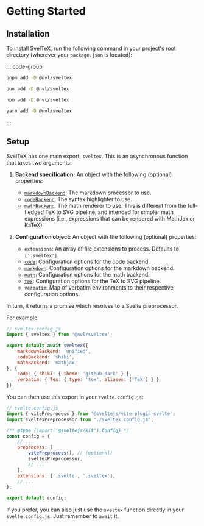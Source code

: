 
# Getting Started

## Installation

To install SvelTeX, run the following command in your project's root directory
(wherever your `package.json` is located):

::: code-group
```sh [pnpm]
pnpm add -D @nvl/sveltex
```
```sh [bun]
bun add -D @nvl/sveltex
```
```sh [npm]
npm add -D @nvl/sveltex
```
```sh [yarn]
yarn add -D @nvl/sveltex
```
:::

## Setup

SvelTeX has one main export, `sveltex`. This is an asynchronous function that
takes two arguments:

1.  **Backend specification:** An object with the following (optional)
    properties:

    -   [`markdownBackend`]: The markdown processor to use.
    -   [`codeBackend`]: The syntax highlighter to use.
    -   [`mathBackend`]: The math renderer to use. This is different from the
        full-fledged TeX to SVG pipeline, and intended for simpler math
        expressions (i.e., expressions that can be rendered with MathJax or
        KaTeX).

2.  **Configuration object:** An object with the following (optional) properties:

    -   `extensions`: An array of file extensions to process. Defaults to
        `['.sveltex']`.
    -   [`code`]: Configuration options for the code backend.
    -   [`markdown`]: Configuration options for the markdown backend.
    -   [`math`]: Configuration options for the math backend.
    -   [`tex`]: Configuration options for the TeX to SVG pipeline.
    -   `verbatim`: Map of verbatim environments to their respective
        configuration options.

In turn, it returns a promise which resolves to a Svelte preprocessor.

For example:

```js twoslash
// sveltex.config.js
import { sveltex } from '@nvl/sveltex';

export default await sveltex({
    markdownBackend: 'unified',
    codeBackend: 'shiki',
    mathBackend: 'mathjax'
}, {
    code: { shiki: { theme: 'github-dark' } },
    verbatim: { Tex: { type: 'tex', aliases: ['TeX'] } }
})
```

You can then use this export in your `svelte.config.js`:

```js twoslash
// svelte.config.js
import { vitePreprocess } from '@sveltejs/vite-plugin-svelte';
import sveltexPreprocessor from './sveltex.config.js';

/** @type {import('@sveltejs/kit').Config} */
const config = {
    // ...
    preprocess: [
        vitePreprocess(), // (optional)
        sveltexPreprocessor,
        // ...
    ],
    extensions: ['.svelte', '.sveltex'],
    // ...
};

export default config;
```

If you prefer, you can also just use the `sveltex` function directly in your
`svelte.config.js`. Just remember to `await` it.


[`markdownBackend`]: markdown
[`codeBackend`]: code
[`mathBackend`]: math
[`code`]: code
[`markdown`]: markdown
[`math`]: math
[`tex`]: tex

